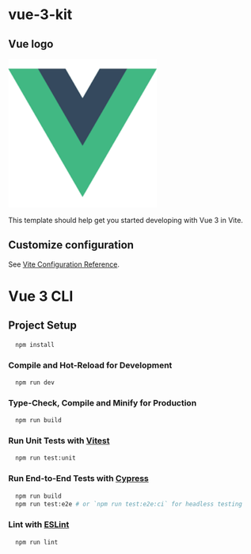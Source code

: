# vue-3-kit

## Vue logo

<p><img src="../../assets/vue_logo.png" width="300" /></p>

This template should help get you started developing with Vue 3 in Vite.

## Customize configuration

See [Vite Configuration Reference](https://vitejs.dev/config/).

# Vue 3 CLI

## Project Setup

```sh
  npm install
```

### Compile and Hot-Reload for Development

```sh
  npm run dev
```

### Type-Check, Compile and Minify for Production

```sh
  npm run build
```

### Run Unit Tests with [Vitest](https://vitest.dev/)

```sh
  npm run test:unit
```

### Run End-to-End Tests with [Cypress](https://www.cypress.io/)

```sh
  npm run build
  npm run test:e2e # or `npm run test:e2e:ci` for headless testing
```

### Lint with [ESLint](https://eslint.org/)

```sh
  npm run lint
```
